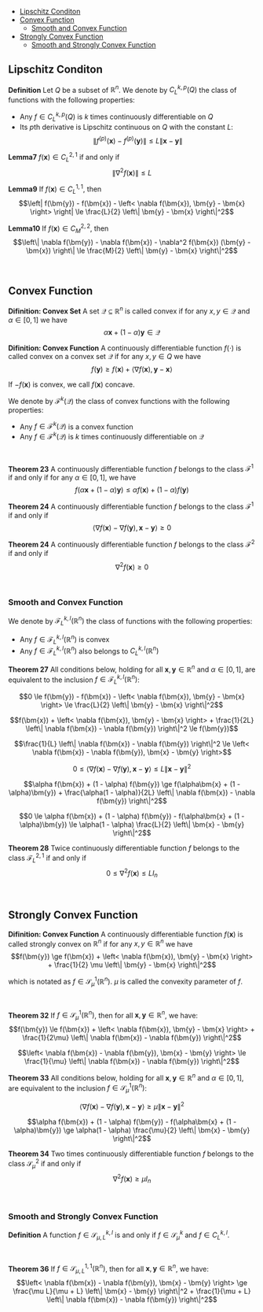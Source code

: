 
- [Lipschitz Conditon](#lipschitz-conditon)
- [Convex Function](#convex-function)
  - [Smooth and Convex Function](#smooth-and-convex-function)
- [Strongly Convex Function](#strongly-convex-function)
  - [Smooth and Strongly Convex Function](#smooth-and-strongly-convex-function)




## Lipschitz Conditon
**Definition**
Let $Q$ be a subset of $\mathbb{R}^n$. We denote by $C_{L}^{k,p}(Q)$ the class of functions with the following properties:
- Any $f \in C_{L}^{k,p}(Q)$ is $k$ times continuously differentiable on $Q$
- Its $p$­th derivative is Lipschitz continuous on $Q$ with the constant $L$: $$\left\| f^{(p)}(\bm{x}) - f^{(p)}(\bm{y}) \right\| \le L\left\| \bm{x} - \bm{y} \right\|$$

**Lemma7**
$f(\bm{x}) \in C_L^{2,1}$ if and only if $$\left\| \nabla^2 f(\bm{x}) \right\| \le L$$

**Lemma9**
If $f(\bm{x}) \in C_L^{1,1}$, then $$\left| f(\bm{y}) - f(\bm{x}) - \left< \nabla f(\bm{x}), \bm{y} - \bm{x} \right> \right| \le \frac{L}{2} \left\| \bm{y} - \bm{x} \right\|^2$$

**Lemma10**
If $f(\bm{x}) \in C_M^{2,2}$, then $$\left\| \nabla f(\bm{y}) - \nabla f(\bm{x}) - \nabla^2 f(\bm{x}) (\bm{y} - \bm{x}) \right\| \le \frac{M}{2} \left\| \bm{y} - \bm{x} \right\|^2$$





<br>

## Convex Function
**Difinition: Convex Set**
A set $\mathcal{Q} \subseteq \mathbb{R}^n$ is called convex if for any $x, y \in \mathcal{Q}$ and $\alpha \in [0, 1]$ we have $$\alpha\bm{x} + (1 - \alpha)\bm{y} \in \mathcal{Q}$$


**Difinition: Convex Function**
A continuously differentiable function $f(\cdot)$ is called convex on a convex set $\mathcal{Q}$ if for any $x, y \in Q$ we have $$f(\bm{y}) \ge f(\bm{x}) + \left< \nabla f(\bm{x}), \bm{y} - \bm{x} \right>$$

If $-f(\bm{x})$ is convex, we call $f(\bm{x})$ concave.

We denote by $\mathcal{F}^k(\mathcal{Q})$ the class of convex functions with the following properties:
- Any $f \in \mathcal{F}^k(\mathcal{Q})$ is a convex function
- Any $f \in \mathcal{F}^k(\mathcal{Q})$ is $k$ times continuously differentiable on $\mathcal{Q}$

<br>

**Theorem 23**
A continuously differentiable function $f$ belongs to the class $\mathcal{F}^1$ if and only if for any $\alpha \in [0, 1]$, we have $$f(\alpha\bm{x} + (1 - \alpha)\bm{y}) \le \alpha f(\bm{x}) + (1 - \alpha) f(\bm{y})$$

**Theorem 24**
A continuously differentiable function $f$ belongs to the class $\mathcal{F}^1$ if and only if $$\left< \nabla f(\bm{x}) - \nabla f(\bm{y}), \bm{x} - \bm{y} \right> \ge 0$$

**Theorem 24**
A continuously differentiable function $f$ belongs to the class $\mathcal{F}^2$ if and only if $$\nabla^2 f(\bm{x}) \ge 0$$


<br>

### Smooth and Convex Function
We denote by $\mathcal{F}_{L}^{k,l}(\mathbb{R}^n)$ the class of functions with the following properties:
- Any $f \in \mathcal{F}_{L}^{k,l}(\mathbb{R}^n)$ is convex
- Any $f \in \mathcal{F}_{L}^{k,l}(\mathbb{R}^n)$ also belongs to $C_{L}^{k,l}(\mathbb{R}^n)$

**Theorem 27**
All conditions below, holding for all $\bm{x}, \bm{y} \in \mathbb{R}^n$ and $\alpha \in [0, 1]$, are equivalent to the inclusion $f \in \mathcal{F}_{L}^{k,l}(\mathbb{R}^n)$:

$$0 \le f(\bm{y}) - f(\bm{x}) - \left< \nabla f(\bm{x}), \bm{y} - \bm{x} \right> \le \frac{L}{2} \left\| \bm{y} - \bm{x} \right\|^2$$

$$f(\bm{x}) + \left< \nabla f(\bm{x}), \bm{y} - \bm{x} \right> + \frac{1}{2L} \left\| \nabla f(\bm{x}) - \nabla f(\bm{y}) \right\|^2 \le f(\bm{y})$$

$$\frac{1}{L} \left\| \nabla f(\bm{x}) - \nabla f(\bm{y}) \right\|^2 \le \left< \nabla f(\bm{x}) - \nabla f(\bm{y}), \bm{x} - \bm{y} \right>$$

$$0 \le \left< \nabla f(\bm{x}) - \nabla f(\bm{y}), \bm{x} - \bm{y} \right> \le L\left\| \bm{x} - \bm{y} \right\|^2$$

$$\alpha f(\bm{x}) + (1 - \alpha) f(\bm{y}) \ge f(\alpha\bm{x} + (1 - \alpha)\bm{y}) + \frac{\alpha(1 - \alpha)}{2L} \left\| \nabla f(\bm{x}) - \nabla f(\bm{y}) \right\|^2$$

$$0 \le \alpha f(\bm{x}) + (1 - \alpha) f(\bm{y}) - f(\alpha\bm{x} + (1 - \alpha)\bm{y}) \le \alpha(1 - \alpha) \frac{L}{2} \left\| \bm{x} - \bm{y} \right\|^2$$

**Theorem 28**
Twice continuously differentiable function $f$ belongs to the class $\mathcal{F}_L^{2,1}$ if and only if $$0 \le \nabla^2 f(\bm{x}) \le LI_n$$






<br>

## Strongly Convex Function
**Difinition: Convex Function**
A continuously differentiable function $f(\bm{x})$ is called strongly convex on $\mathbb{R}^n$ if for any $x, y \in \mathbb{R}^n$ we have $$f(\bm{y}) \ge f(\bm{x}) + \left< \nabla f(\bm{x}), \bm{y} - \bm{x} \right> + \frac{1}{2} \mu \left\| \bm{y} - \bm{x} \right\|^2$$

which is notated as $f \in \mathcal{S}_{\mu}^1(\mathbb{R}^n)$. $\mu$ is called the convexity parameter of $f$.

<br>

**Theorem 32**
If $f \in \mathcal{S}_{\mu}^{1}(\mathbb{R}^n)$, then for all $\bm{x}, \bm{y} \in \mathbb{R}^n$, we have:
$$f(\bm{y}) \le f(\bm{x}) + \left< \nabla f(\bm{x}), \bm{y} - \bm{x} \right> + \frac{1}{2\mu} \left\| \nabla f(\bm{x}) - \nabla f(\bm{y}) \right\|^2$$

$$\left< \nabla f(\bm{x}) - \nabla f(\bm{y}), \bm{x} - \bm{y} \right> \le \frac{1}{\mu} \left\| \nabla f(\bm{x}) - \nabla f(\bm{y}) \right\|^2$$

**Theorem 33**
All conditions below, holding for all $\bm{x}, \bm{y} \in \mathbb{R}^n$ and $\alpha \in [0, 1]$, are equivalent to the inclusion $f \in \mathcal{S}_{\mu}^{1}(\mathbb{R}^n)$:

$$\left< \nabla f(\bm{x}) - \nabla f(\bm{y}), \bm{x} - \bm{y} \right> \ge \mu \left\| \bm{x} - \bm{y} \right\|^2$$

$$\alpha f(\bm{x}) + (1 - \alpha) f(\bm{y}) - f(\alpha\bm{x} + (1 - \alpha)\bm{y}) \ge \alpha(1 - \alpha) \frac{\mu}{2} \left\| \bm{x} - \bm{y} \right\|^2$$

**Theorem 34**
Two times continuously differentiable function $f$ belongs to the class $\mathcal{S}_{\mu}^{2}$ if and only if $$\nabla^2 f(\bm{x}) \ge \mu I_n$$


<br>

### Smooth and Strongly Convex Function
**Definition**
A function $f \in \mathcal{S}_{\mu, L}^{k, l}$ is and only if $f \in \mathcal{S}_{\mu}^k$ and $f \in C_L^{k, l}$.

<br>

**Theorem 36**
If $f \in \mathcal{S}_{\mu, L}^{1, 1}(\mathbb{R}^n)$, then for all $\bm{x}, \bm{y} \in \mathbb{R}^n$, we have:
$$\left< \nabla f(\bm{x}) - \nabla f(\bm{y}), \bm{x} - \bm{y} \right> \ge \frac{\mu L}{\mu + L} \left\| \bm{x} - \bm{y} \right\|^2 + \frac{1}{\mu + L} \left\| \nabla f(\bm{x}) - \nabla f(\bm{y}) \right\|^2$$

